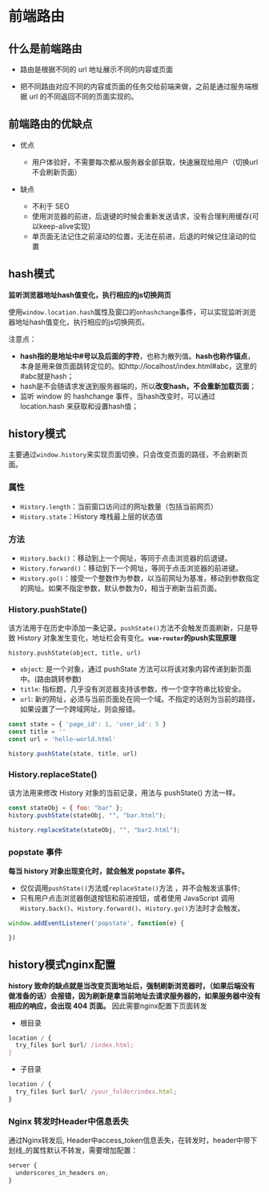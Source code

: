 # 前端路由

## 什么是前端路由

- 路由是根据不同的 url 地址展示不同的内容或页面

- 把不同路由对应不同的内容或页面的任务交给前端来做，之前是通过服务端根据 url 的不同返回不同的页面实现的。

## 前端路由的优缺点

- 优点
  - 用户体验好，不需要每次都从服务器全部获取，快速展现给用户（切换url不会刷新页面）

- 缺点
  - 不利于 SEO
  - 使用浏览器的前进，后退键的时候会重新发送请求，没有合理利用缓存(可以keep-alive实现)
  - 单页面无法记住之前滚动的位置，无法在前进，后退的时候记住滚动的位置

## hash模式

**监听浏览器地址hash值变化，执行相应的js切换网页**

使用`window.location.hash`属性及窗口的`onhashchange`事件，可以实现监听浏览器地址hash值变化，执行相应的js切换网页。  

注意点：

- **hash指的是地址中#号以及后面的字符**，也称为散列值。**hash也称作锚点**，本身是用来做页面跳转定位的。如http://localhost/index.html#abc，这里的#abc就是hash；
- hash是不会随请求发送到服务器端的，所以**改变hash，不会重新加载页面**；
- 监听 window 的 hashchange 事件，当hash改变时，可以通过 location.hash 来获取和设置hash值；

## history模式

主要通过`window.history`来实现页面切换，只会改变页面的路径，不会刷新页面。

### 属性

- `History.length`：当前窗口访问过的网址数量（包括当前网页）
- `History.state`：History 堆栈最上层的状态值

### 方法

- `History.back()`：移动到上一个网址，等同于点击浏览器的后退键。
- `History.forward()`：移动到下一个网址，等同于点击浏览器的前进键。
- `History.go()`：接受一个整数作为参数，以当前网址为基准，移动到参数指定的网址。如果不指定参数，默认参数为0，相当于刷新当前页面。

### History.pushState()

该方法用于在历史中添加一条记录。`pushState()`方法不会触发页面刷新，只是导致 History 对象发生变化，地址栏会有变化。**`vue-router`的push实现原理**

`history.pushState(object, title, url)`

- `object`: 是一个对象，通过 pushState 方法可以将该对象内容传递到新页面中。(路由跳转参数)
- `title`: 指标题，几乎没有浏览器支持该参数，传一个空字符串比较安全。
- `url`: 新的网址，必须与当前页面处在同一个域。不指定的话则为当前的路径，如果设置了一个跨域网址，则会报错。

```js
const state = { 'page_id': 1, 'user_id': 5 }
const title = ''
const url = 'hello-world.html'

history.pushState(state, title, url)
```

### History.replaceState()

该方法用来修改 History 对象的当前记录，用法与 pushState() 方法一样。

```js
const stateObj = { foo: "bar" };
history.pushState(stateObj, "", "bar.html");

history.replaceState(stateObj, "", "bar2.html");
```

### popstate 事件

**每当 history 对象出现变化时，就会触发 popstate 事件。**

- 仅仅调用`pushState()`方法或`replaceState()`方法 ，并不会触发该事件;
- 只有用户点击浏览器倒退按钮和前进按钮，或者使用 JavaScript 调用`History.back()`、`History.forward()`、`History.go()`方法时才会触发。

```js
window.addEventListener('popstate', function(e) {

})
```

## history模式nginx配置

**history 致命的缺点就是当改变页面地址后，强制刷新浏览器时，（如果后端没有做准备的话）会报错，因为刷新是拿当前地址去请求服务器的，如果服务器中没有相应的响应，会出现 404 页面。** 因此需要nginx配置下页面转发

- 根目录

```js
location / {
  try_files $url $url/ /index.html;
}
```

- 子目录

```js
location / {
  try_files $url $url/ /your_folder/index.html;
}
```

### Nginx 转发时Header中信息丢失

通过Nginx转发后, Header中access_token信息丢失，在转发时，header中带下划线_的属性默认不转发，需要增加配置：

```js
server {
  underscores_in_headers on;
}
```